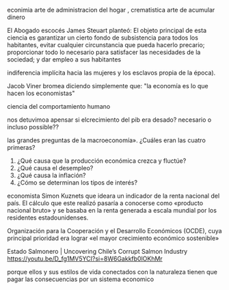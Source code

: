 econimia arte de administracion del hogar , crematistica arte de acumular dinero

El Abogado escocés James Steuart planteó: El objeto principal de esta ciencia es garantizar un cierto fondo de subsistencia para todos los habitantes, evitar cualquier circunstancia que pueda hacerlo precario; proporcionar todo lo necesario para satisfacer las necesidades de la sociedad; y dar empleo a sus habitantes 

indiferencia implícita hacia las mujeres y los esclavos propia de la época).

Jacob Viner bromea diciendo simplemente que: "la economía es lo que hacen los economistas"

ciencia del comportamiento humano

nos detuvimoa apensar si elcrecimiento del pib era desado? necesario o incluso possible??

las grandes preguntas de la macroeconomía». ¿Cuáles
eran las cuatro primeras?
1. ¿Qué causa que la producción económica crezca y fluctúe?
2. ¿Qué causa el desempleo?
3. ¿Qué causa la inflación?
4. ¿Cómo se determinan los tipos de interés?

economista Simon Kuznets que ideara un indicador de la renta nacional del país. El cálculo que este realizó pasaría a conocerse como «producto nacional bruto» y se basaba en la renta generada a escala mundial por los residentes estadounidenses. 

Organización para la Cooperación y el
Desarrollo Económicos (OCDE), cuya principal prioridad era lograr «el
mayor crecimiento económico sostenible»

Estado Salmonero | Uncovering Chile’s Corrupt Salmon Industry
https://youtu.be/D_fg1MV5YCI?si=8W6Gakkfb0lOKhMr

porque ellos y sus estilos de vida conectados con la naturaleza tienen que pagar las consecuencias por un sistema economico
